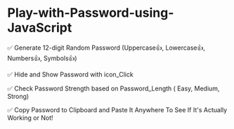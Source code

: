 # Play-with-Password-using-JavaScript
✅ Generate 12-digit Random Password (Uppercase👍, Lowercase👍, Numbers👍, Symbols👍)

✅ Hide and Show Password with icon_Click

✅ Check Password Strength based on Password_Length ( Easy, Medium, Strong)

✅ Copy Password to Clipboard and Paste It Anywhere To See If It's Actually Working or Not!
